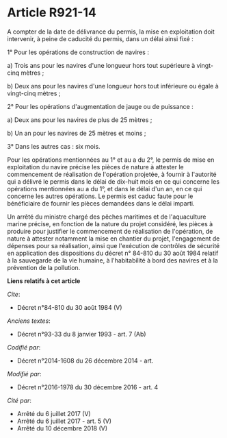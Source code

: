 # Article R921-14

A compter de la date de délivrance du permis, la mise en exploitation doit intervenir, à peine de caducité du permis, dans un
délai ainsi fixé :

1° Pour les opérations de construction de navires :

a) Trois ans pour les navires d'une longueur hors tout supérieure à vingt-cinq mètres ;

b) Deux ans pour les navires d'une longueur hors tout inférieure ou égale à vingt-cinq mètres ;

2° Pour les opérations d'augmentation de jauge ou de puissance :

a) Deux ans pour les navires de plus de 25 mètres ;

b) Un an pour les navires de 25 mètres et moins ;

3° Dans les autres cas : six mois.

Pour  les opérations mentionnées au 1° et au a du 2°, le permis de mise en  exploitation du navire précise les pièces de
nature à attester le  commencement de réalisation de l'opération projetée, à fournir à  l'autorité qui a délivré le permis
dans le délai de dix-huit mois en ce  qui concerne les opérations mentionnées au a du 1°, et dans le délai  d'un an, en ce
qui concerne les autres opérations. Le permis est caduc  faute pour le bénéficiaire de fournir les pièces demandées dans le
délai  imparti. 

Un arrêté du ministre chargé des pêches  maritimes et de l'aquaculture marine précise, en fonction de la nature  du projet
considéré, les pièces à produire pour justifier le  commencement de réalisation de l'opération, de nature à attester
notamment la mise en chantier du projet, l'engagement de dépenses pour  sa réalisation, ainsi que l'exécution de contrôles de
sécurité en  application des dispositions du décret n° 84-810 du 30 août 1984 relatif  à la sauvegarde de la vie humaine, à
l'habitabilité à bord des navires  et à la prévention de la pollution.

**Liens relatifs à cet article**

_Cite_:

  - Décret n°84-810 du 30 août 1984 (V)

_Anciens textes_:

  - Décret n°93-33 du 8 janvier 1993 - art. 7 (Ab)

_Codifié par_:

  - Décret n°2014-1608 du 26 décembre 2014 - art.

_Modifié par_:

  - Décret n°2016-1978 du 30 décembre 2016 - art. 4

_Cité par_:

  - Arrêté du 6 juillet 2017 (V)
  - Arrêté du 6 juillet 2017 - art. 5 (V)
  - Arrêté du 10 décembre 2018 (V)
